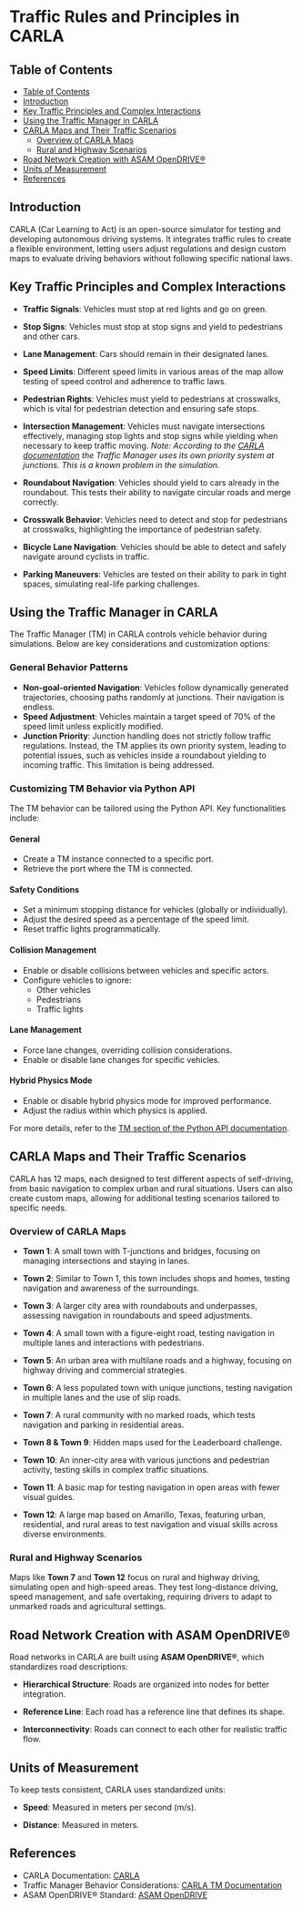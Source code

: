 # Traffic Rules and Principles in CARLA

## Table of Contents

- [Table of Contents](#table-of-contents)
- [Introduction](#introduction)
- [Key Traffic Principles and Complex Interactions](#key-traffic-principles-and-complex-interactions)
- [Using the Traffic Manager in CARLA](#using-the-traffic-manager-in-carla)
- [CARLA Maps and Their Traffic Scenarios](#carla-maps-and-their-traffic-scenarios)
  - [Overview of CARLA Maps](#overview-of-carla-maps)
  - [Rural and Highway Scenarios](#rural-and-highway-scenarios)
- [Road Network Creation with ASAM OpenDRIVE®](#road-network-creation-with-asam-opendrive)
- [Units of Measurement](#units-of-measurement)
- [References](#references)

## Introduction

CARLA (Car Learning to Act) is an open-source simulator for testing and developing autonomous driving systems. It integrates traffic rules to create a flexible environment, letting users adjust regulations and design custom maps to evaluate driving behaviors without following specific national laws.

## Key Traffic Principles and Complex Interactions

- **Traffic Signals**: Vehicles must stop at red lights and go on green.

- **Stop Signs**: Vehicles must stop at stop signs and yield to pedestrians
  and other cars.

- **Lane Management**: Cars should remain in their designated lanes.

- **Speed Limits**: Different speed limits in various areas of the map allow
  testing of speed control and adherence to traffic laws.

- **Pedestrian Rights**: Vehicles must yield to pedestrians at crosswalks,
  which is vital for pedestrian detection and ensuring safe stops.

- **Intersection Management**: Vehicles must navigate intersections
  effectively, managing stop lights and stop signs while yielding when
  necessary to keep traffic moving.
  *Note: According to the [CARLA documentation](https://carla.readthedocs.io/en/latest/adv_traffic_manager/) the Traffic Manager uses its own priority system at junctions. This is a known problem in the simulation.*

- **Roundabout Navigation**: Vehicles should yield to cars already in the
  roundabout. This tests their ability to navigate circular roads and merge
  correctly.

- **Crosswalk Behavior**: Vehicles need to detect and stop for pedestrians
  at crosswalks, highlighting the importance of pedestrian safety.

- **Bicycle Lane Navigation**: Vehicles should be able to detect and safely
  navigate around cyclists in traffic.

- **Parking Maneuvers**: Vehicles are tested on their ability to park in
  tight spaces, simulating real-life parking challenges.

## Using the Traffic Manager in CARLA

The Traffic Manager (TM) in CARLA controls vehicle behavior during simulations. Below are key considerations and customization options:

### General Behavior Patterns
- **Non-goal-oriented Navigation**: Vehicles follow dynamically generated trajectories, choosing paths randomly at junctions. Their navigation is endless.
- **Speed Adjustment**: Vehicles maintain a target speed of 70% of the speed limit unless explicitly modified.
- **Junction Priority**: Junction handling does not strictly follow traffic regulations. Instead, the TM applies its own priority system, leading to potential issues, such as vehicles inside a roundabout yielding to incoming traffic. This limitation is being addressed.

### Customizing TM Behavior via Python API
The TM behavior can be tailored using the Python API. Key functionalities include:

#### General
- Create a TM instance connected to a specific port.
- Retrieve the port where the TM is connected.

#### Safety Conditions
- Set a minimum stopping distance for vehicles (globally or individually).
- Adjust the desired speed as a percentage of the speed limit.
- Reset traffic lights programmatically.

#### Collision Management
- Enable or disable collisions between vehicles and specific actors.
- Configure vehicles to ignore:
  - Other vehicles
  - Pedestrians
  - Traffic lights

#### Lane Management
- Force lane changes, overriding collision considerations.
- Enable or disable lane changes for specific vehicles.

#### Hybrid Physics Mode
- Enable or disable hybrid physics mode for improved performance.
- Adjust the radius within which physics is applied.

For more details, refer to the [TM section of the Python API documentation](https://carla.readthedocs.io/en/latest/adv_traffic_manager/#vehicle-behavior-considerations).

## CARLA Maps and Their Traffic Scenarios

CARLA has 12 maps, each designed to test different aspects of self-driving,
from basic navigation to complex urban and rural situations.
Users can also create custom maps, allowing for additional testing scenarios
tailored to specific needs.

### Overview of CARLA Maps

- **Town 1**: A small town with T-junctions and bridges, focusing on managing
  intersections and staying in lanes.

- **Town 2**: Similar to Town 1, this town includes shops and homes, testing
  navigation and awareness of the surroundings.

- **Town 3**: A larger city area with roundabouts and underpasses, assessing
  navigation in roundabouts and speed adjustments.

- **Town 4**: A small town with a figure-eight road, testing navigation in
  multiple lanes and interactions with pedestrians.

- **Town 5**: An urban area with multilane roads and a highway, focusing on
  highway driving and commercial strategies.

- **Town 6**: A less populated town with unique junctions, testing navigation
  in multiple lanes and the use of slip roads.

- **Town 7**: A rural community with no marked roads, which tests navigation
  and parking in residential areas.

- **Town 8 & Town 9**: Hidden maps used for the Leaderboard challenge.

- **Town 10**: An inner-city area with various junctions and pedestrian
  activity, testing skills in complex traffic situations.

- **Town 11**: A basic map for testing navigation in open areas with fewer
  visual guides.

- **Town 12**: A large map based on Amarillo, Texas, featuring urban,
  residential, and rural areas to test navigation and visual skills across
  diverse environments.

### Rural and Highway Scenarios

Maps like **Town 7** and **Town 12** focus on rural and highway driving,
simulating open and high-speed areas. They test long-distance driving,
speed management, and safe overtaking, requiring drivers to adapt to
unmarked roads and agricultural settings.

## Road Network Creation with ASAM OpenDRIVE®

Road networks in CARLA are built using **ASAM OpenDRIVE®**, which standardizes
road descriptions:

- **Hierarchical Structure**: Roads are organized into nodes for better
  integration.

- **Reference Line**: Each road has a reference line that defines its shape.

- **Interconnectivity**: Roads can connect to each other for realistic
  traffic flow.

## Units of Measurement

To keep tests consistent, CARLA uses standardized units:

- **Speed**: Measured in meters per second (m/s).

- **Distance**: Measured in meters.

## References

- CARLA Documentation: [CARLA](https://carla.readthedocs.io/en/latest/)
- Traffic Manager Behavior Considerations: [CARLA TM Documentation](https://carla.readthedocs.io/en/latest/adv_traffic_manager/#vehicle-behavior-considerations)
- ASAM OpenDRIVE® Standard: [ASAM OpenDRIVE](https://www.asam.net/standards/detail/opendrive/)
